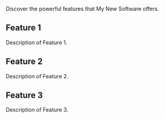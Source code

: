 
Discover the powerful features that My New Software offers.

## Feature 1

Description of Feature 1.

## Feature 2

Description of Feature 2.

## Feature 3

Description of Feature 3.
